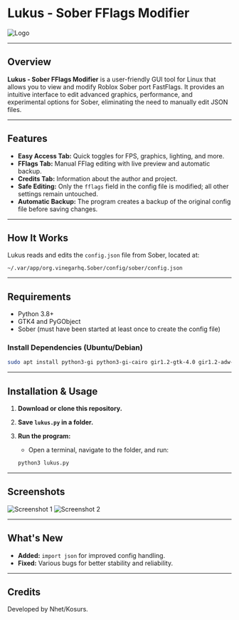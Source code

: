 # Lukus - Sober FFlags Modifier

![Logo](https://i.postimg.cc/KYg2SKGf/59a711a4-5083-43ac-a1fd-216876fba3e2-removalai-preview.png)

---

## Overview

**Lukus - Sober FFlags Modifier** is a user-friendly GUI tool for Linux that allows you to view and modify Roblox Sober port FastFlags. It provides an intuitive interface to edit advanced graphics, performance, and experimental options for Sober, eliminating the need to manually edit JSON files.

---

## Features

- **Easy Access Tab:** Quick toggles for FPS, graphics, lighting, and more.
- **FFlags Tab:** Manual FFlag editing with live preview and automatic backup.
- **Credits Tab:** Information about the author and project.
- **Safe Editing:** Only the `fflags` field in the config file is modified; all other settings remain untouched.
- **Automatic Backup:** The program creates a backup of the original config file before saving changes.

---

## How It Works

Lukus reads and edits the `config.json` file from Sober, located at:

```
~/.var/app/org.vinegarhq.Sober/config/sober/config.json
```

---

## Requirements

- Python 3.8+
- GTK4 and PyGObject
- Sober (must have been started at least once to create the config file)

### Install Dependencies (Ubuntu/Debian)

```sh
sudo apt install python3-gi python3-gi-cairo gir1.2-gtk-4.0 gir1.2-adw-1 libadwaita-1-dev

```

---

## Installation & Usage

1. **Download or clone this repository.**
2. **Save `lukus.py` in a folder.**
3. **Run the program:**
   - Open a terminal, navigate to the folder, and run:

   ```sh
   python3 lukus.py
   ```

---

## Screenshots

![Screenshot 1](https://i.ibb.co/yBM2GKZ2/Captura-de-tela-de-2025-05-31-18-23-09.png)
![Screenshot 2](https://i.ibb.co/Cp6fCPkm/Captura-de-tela-de-2025-05-31-18-23-15.png)

---

## What's New

- **Added:** `import json` for improved config handling.
- **Fixed:** Various bugs for better stability and reliability.

---

## Credits

Developed by Nhet/Kosurs.


